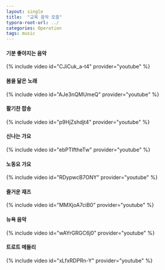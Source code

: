 ```yaml
---
layout: single
title:  "교육 음악 모음"
typora-root-url: ../
categories: Operation
tags: music
---
```








#### 기분 좋아지는 음악



{% include video id="CJiCuk_a-t4" provider="youtube" %}



#### 봄을 닮은 노래



{% include video id="AJe3nQMUmeQ" provider="youtube" %}



#### 활기찬 팝송



{% include video id="p9HjZshdjt4" provider="youtube" %}



#### 신나는 가요



{% include video id="ebPTIftheTw" provider="youtube" %}



#### 노동요 가요




{% include video id="RDypwcB7ONY" provider="youtube" %}



#### 즐거운 재즈




{% include video id="MMXjoA7ciB0" provider="youtube" %}



#### 뉴욕 음악



{% include video id="wAYrGRGC6j0" provider="youtube" %}



#### 트로트 메들리




{% include video id="xLfxRDPRn-Y" provider="youtube" %}
